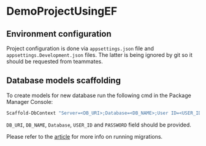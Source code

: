 ﻿# DemoProjectUsingEF

## Environment configuration
Project configuration is done via `appsettings.json` file and `appsettings.Development.json` files. 
The latter is being ignored by git so it should be requested from teammates. 

## Database models scaffolding
To create models for new database run the following cmd in the Package Manager Console:
```sh
Scaffold-DbContext "Server=<DB_URI>;Database=<DB_NAME>;User ID=<USER_ID>;Password=<PASSWORD>;Connection Timeout=90;TrustServerCertificate=True;Trusted_Connection=True;Integrated security=false" Microsoft.EntityFrameworkCore.SqlServer -OutputDir DataBases/<Database>/Models
```
`DB_URI`, `DB_NAME`, `Database`, `USER_ID` and `PASSWORD` field should be provided.

Please refer to the [article](https://www.entityframeworktutorial.net/efcore/create-model-for-existing-database-in-ef-core.aspx) for more info on running migrations.
